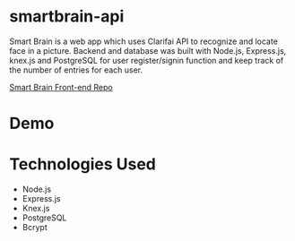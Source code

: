 # smartbrain-api
Smart Brain is a web app which uses Clarifai API to recognize and locate face in a picture. Backend and database was built with Node.js, Express.js, knex.js and PostgreSQL for user register/signin function and keep track of the number of entries for each user.

[Smart Brain Front-end Repo](https://github.com/andyheko/smartbrain)

# Demo

# Technologies Used
* Node.js
* Express.js
* Knex.js
* PostgreSQL
* Bcrypt
